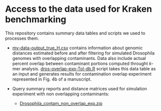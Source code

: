 # Access to the data used for Kraken benchmarking

This repository contains summary data tables and scripts we used to processes them.

* [my-data-output_true_H.csv](https://github.com/noraracht/kraken_scripts/blob/master/my-data-output_true_H.csv) contains information about genomic distances estimated before and after filtering for simulated Drosophila genomes with overlapping contaminants. Data also include actual percent overlap between contaminant portions computed throught *k*\-mer analysis. [dros-overlap-exp-Tol-db.R](https://github.com/noraracht/kraken_scripts/blob/master/dros-overlap-exp-Tol-db.R) script takes this data table as an input and generates results for contamination overlap experiment represented in Fig. 4b of a manuscript.


* Query summary reports and distance matrices used for simulation experiment with non overlapping contaminants:
    - [Drosophila_contam_non_overlap_exp.zip](https://github.com/noraracht/kraken_raw_data/blob/master/Drosophila_contam_non_overlap_exp.zip)



